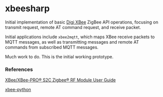 # xbeesharp
Initial implementation of basic [Digi XBee](https://www.digi.com/products/embedded-systems/digi-xbee/rf-modules/2-4-ghz-rf-modules/xbee-zigbee) ZigBee API operations, focusing on transmit request, remote AT command request, and receive packet.

Initial applications include `xbee2mqtt`, which maps XBee receive packets to MQTT messages, as well as transmitting messages and remote AT commands from subscribed MQTT messages.

Much work to do. This is the initial working prototype.

### References

[XBee/XBee-PRO® S2C Zigbee® RF Module User Guide](https://www.digi.com/resources/documentation/digidocs/pdfs/90002002.pdf)

[xbee-python](https://github.com/niolabs/python-xbee)
